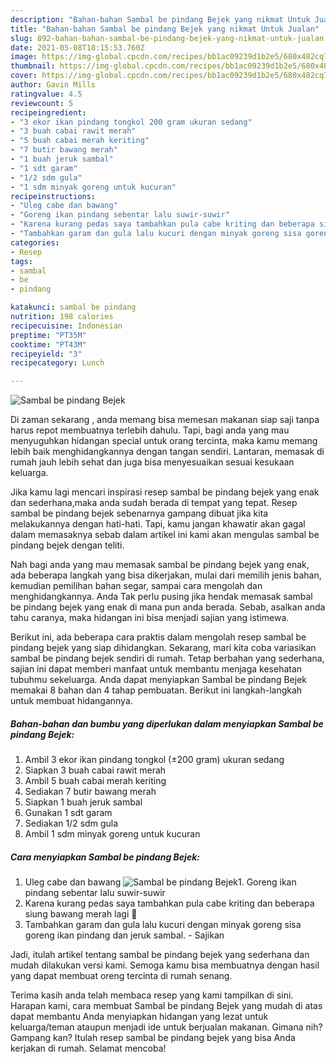 ```yaml
---
description: "Bahan-bahan Sambal be pindang Bejek yang nikmat Untuk Jualan"
title: "Bahan-bahan Sambal be pindang Bejek yang nikmat Untuk Jualan"
slug: 892-bahan-bahan-sambal-be-pindang-bejek-yang-nikmat-untuk-jualan
date: 2021-05-08T18:15:53.760Z
image: https://img-global.cpcdn.com/recipes/bb1ac09239d1b2e5/680x482cq70/sambal-be-pindang-bejek-foto-resep-utama.jpg
thumbnail: https://img-global.cpcdn.com/recipes/bb1ac09239d1b2e5/680x482cq70/sambal-be-pindang-bejek-foto-resep-utama.jpg
cover: https://img-global.cpcdn.com/recipes/bb1ac09239d1b2e5/680x482cq70/sambal-be-pindang-bejek-foto-resep-utama.jpg
author: Gavin Mills
ratingvalue: 4.5
reviewcount: 5
recipeingredient:
- "3 ekor ikan pindang tongkol 200 gram ukuran sedang"
- "3 buah cabai rawit merah"
- "5 buah cabai merah keriting"
- "7 butir bawang merah"
- "1 buah jeruk sambal"
- "1 sdt garam"
- "1/2 sdm gula"
- "1 sdm minyak goreng untuk kucuran"
recipeinstructions:
- "Uleg cabe dan bawang"
- "Goreng ikan pindang sebentar lalu suwir-suwir"
- "Karena kurang pedas saya tambahkan pula cabe kriting dan beberapa siung bawang merah lagi 🤭"
- "Tambahkan garam dan gula lalu kucuri dengan minyak goreng sisa goreng ikan pindang dan jeruk sambal. Sajikan"
categories:
- Resep
tags:
- sambal
- be
- pindang

katakunci: sambal be pindang 
nutrition: 198 calories
recipecuisine: Indonesian
preptime: "PT35M"
cooktime: "PT43M"
recipeyield: "3"
recipecategory: Lunch

---
```



![Sambal be pindang Bejek](https://img-global.cpcdn.com/recipes/bb1ac09239d1b2e5/680x482cq70/sambal-be-pindang-bejek-foto-resep-utama.jpg)

Di zaman  sekarang , anda memang bisa memesan makanan siap saji tanpa harus repot membuatnya terlebih dahulu. Tapi, bagi anda yang mau menyuguhkan hidangan special untuk orang tercinta, maka kamu memang lebih baik menghidangkannya dengan tangan sendiri. Lantaran, memasak di rumah jauh lebih sehat dan juga bisa menyesuaikan sesuai kesukaan keluarga.

Jika kamu lagi mencari inspirasi resep sambal be pindang bejek yang enak dan sederhana,maka anda sudah berada di tempat yang tepat. Resep sambal be pindang bejek  sebenarnya gampang dibuat jika kita melakukannya dengan hati-hati. Tapi, kamu jangan khawatir akan gagal dalam memasaknya 
sebab dalam artikel ini kami akan mengulas sambal be pindang bejek dengan teliti.  



Nah bagi anda yang mau memasak sambal be pindang bejek yang enak, ada beberapa langkah yang bisa dikerjakan, mulai dari memilih jenis bahan, kemudian pemilihan bahan segar, sampai cara mengolah dan menghidangkannya. Anda Tak perlu pusing jika hendak memasak sambal be pindang bejek yang enak di mana pun anda berada. Sebab, asalkan anda  tahu caranya, maka hidangan ini bisa menjadi sajian yang istimewa.

Berikut ini, ada beberapa cara praktis  dalam mengolah resep sambal be pindang bejek yang siap dihidangkan. Sekarang, mari kita coba variasikan sambal be pindang bejek sendiri di rumah. Tetap berbahan yang sederhana, sajian ini dapat memberi manfaat untuk membantu menjaga kesehatan tubuhmu sekeluarga. Anda dapat menyiapkan Sambal be pindang Bejek memakai 8 bahan dan 4 tahap pembuatan. Berikut ini langkah-langkah untuk membuat hidangannya.

<!--inarticleads1-->

##### Bahan-bahan dan bumbu yang diperlukan dalam menyiapkan Sambal be pindang Bejek:

1. Ambil 3 ekor ikan pindang tongkol (±200 gram) ukuran sedang
1. Siapkan 3 buah cabai rawit merah
1. Ambil 5 buah cabai merah keriting
1. Sediakan 7 butir bawang merah
1. Siapkan 1 buah jeruk sambal
1. Gunakan 1 sdt garam
1. Sediakan 1/2 sdm gula
1. Ambil 1 sdm minyak goreng untuk kucuran




<!--inarticleads2-->

##### Cara menyiapkan Sambal be pindang Bejek:

1. Uleg cabe dan bawang
<img src="https://img-global.cpcdn.com/steps/cbd88924f23b66f2/160x128cq70/sambal-be-pindang-bejek-langkah-memasak-1-foto.jpg" alt="Sambal be pindang Bejek">1. Goreng ikan pindang sebentar lalu suwir-suwir
1. Karena kurang pedas saya tambahkan pula cabe kriting dan beberapa siung bawang merah lagi 🤭
1. Tambahkan garam dan gula lalu kucuri dengan minyak goreng sisa goreng ikan pindang dan jeruk sambal. - Sajikan




Jadi, itulah artikel tentang  sambal be pindang bejek  yang sederhana dan mudah dilakukan versi kami. Semoga kamu bisa membuatnya dengan hasil yang dapat membuat oreng tercinta di rumah senang. 

Terima kasih anda telah membaca resep yang kami tampilkan di sini. Harapan kami, cara membuat  Sambal be pindang Bejek yang mudah di atas dapat membantu Anda menyiapkan hidangan yang lezat untuk keluarga/teman ataupun menjadi ide untuk berjualan makanan. Gimana nih? Gampang kan? Itulah resep sambal be pindang bejek yang bisa Anda kerjakan di rumah. Selamat mencoba!

